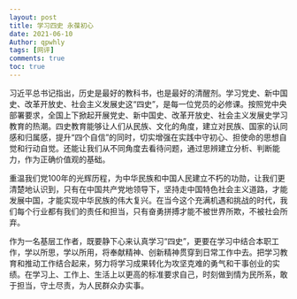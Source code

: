 ```yaml
---
layout: post
title: 学习四史 永葆初心
date: 2021-06-10
Author: qpwhly 
tags: [网评]
comments: true
toc: true
---
```



习近平总书记指出，历史是最好的教科书，也是最好的清醒剂。学习党史、新中国史、改革开放史、社会主义发展史这“四史”，是每一位党员的必修课。按照党中央部署要求，全国上下掀起开展党史、新中国史、改革开放史、社会主义发展史学习教育的热潮。四史教育能够让人们从民族、文化的角度，建立对民族、国家的认同感和归属感，提升“四个自信”的同时，切实增强在实践中守初心、担使命的思想自觉和行动自觉。还能让我们从不同角度去看待问题，通过思辨建立分析、判断能力，作为正确价值观的基础。

重温我们党100年的光辉历程，为中华民族和中国人民建立不朽的功勋，让我们更清楚地认识到，只有在中国共产党地领导下，坚持走中国特色社会主义道路，才能发展中国，才能实现中华民族的伟大复兴。在当今这个充满机遇和挑战的时代，我们每个行业都有我们的责任和担当，只有奋勇拼搏才能不被世界所欺，不被社会所弃。

作为一名基层工作者，既要静下心来认真学习“四史”，更要在学习中结合本职工作，学以所思，学以所用，将奉献精神、创新精神贯穿到日常工作中去。把学习教育和推动工作结合起来，努力将学习成果转化为攻坚克难的勇气和干事创业的实绩。在学习上、工作上、生活上以更高的标准要求自己，时刻做到情为民所系，敢于担当，守土尽责，为人民群众办实事。
